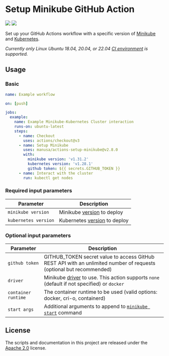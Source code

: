 Setup Minikube GitHub Action
===============================

[<img src="https://github.com/manusa/actions-setup-minikube/workflows/Perform checks/badge.svg"/>](https://github.com/manusa/actions-setup-minikube/actions)
[<img src="https://github.com/manusa/actions-setup-minikube/workflows/Run action and validate environment/badge.svg"/>](https://github.com/manusa/actions-setup-minikube/actions)

Set up your GitHub Actions workflow with a specific version of
[Minikube](https://github.com/kubernetes/minikube)
and [Kubernetes](https://github.com/kubernetes/kubernetes).

_Currently only Linux Ubuntu 18.04, 20.04, or 22.04
[CI environment](https://help.github.com/en/github/automating-your-workflow-with-github-actions/virtual-environments-for-github-actions)
is supported._

## Usage

### Basic

```yaml
name: Example workflow

on: [push]

jobs:
  example:
    name: Example Minikube-Kubernetes Cluster interaction
    runs-on: ubuntu-latest
    steps:
      - name: Checkout
        uses: actions/checkout@v3
      - name: Setup Minikube
        uses: manusa/actions-setup-minikube@v2.8.0
        with:
          minikube version: 'v1.31.2'
          kubernetes version: 'v1.28.1'
          github token: ${{ secrets.GITHUB_TOKEN }}
      - name: Interact with the cluster
        run: kubectl get nodes
```

### Required input parameters

| Parameter            | Description                                                                       |
|----------------------|-----------------------------------------------------------------------------------|
| `minikube version`   | Minikube [version](https://github.com/kubernetes/minikube/releases) to deploy     |
| `kubernetes version` | Kubernetes [version](https://github.com/kubernetes/kubernetes/releases) to deploy |

### Optional input parameters

| Parameter           | Description                                                                                                                              |
|---------------------|------------------------------------------------------------------------------------------------------------------------------------------|
| `github token`      | GITHUB_TOKEN secret value to access GitHub REST API with an unlimited number of requests (optional but recommended)                      |
| `driver`            | Minikube [driver](https://minikube.sigs.k8s.io/docs/drivers/) to use. This action supports `none` (default if not specified) or `docker` |
| `container runtime` | The container runtime to be used (valid options: docker, cri-o, containerd)                                                              |
| `start args`        | Additional arguments to append to [`minikube start`](https://minikube.sigs.k8s.io/docs/commands/start/) command                          |

## License

The scripts and documentation in this project are released under the [Apache 2.0](./LICENSE) license.
